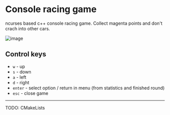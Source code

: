 # Console racing game

ncurses based c++ console racing game.
Collect magenta points and don't crach into other cars.

![image](https://github.com/v131v/lvl_up/assets/38984424/6015e050-dc12-482b-a312-850c1dcad19a)

## Control keys

* `w` - up
* `s` - down
* `a` - left
* `d` - right
* `enter` - select option / return in menu (from statistics and finished round)
* `esc` - close game

---

TODO: CMakeLists
